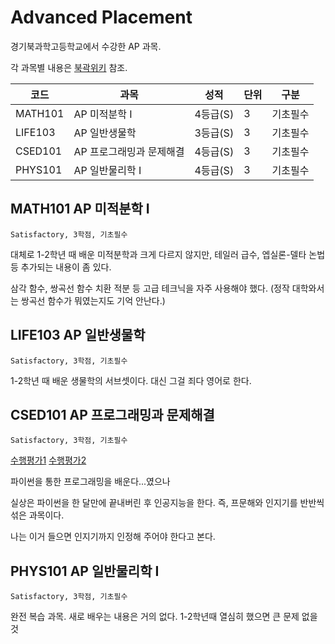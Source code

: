 # Advanced Placement
경기북과학고등학교에서 수강한 AP 과목.

각 과목별 내용은 [북곽위키](https://gbs.wiki/w/Advanced%20Placement) 참조.

| 코드 | 과목 | 성적 | 단위 | 구분 |
| --- | --- | --- | --- | --- |
| MATH101 | AP 미적분학 I | 4등급(S) | 3 | 기초필수 |
| LIFE103 | AP 일반생물학 | 3등급(S) | 3 | 기초필수 |
| CSED101 | AP 프로그래밍과 문제해결 | 4등급(S) | 3 | 기초필수 |
| PHYS101 | AP 일반물리학 I | 4등급(S) | 3 | 기초필수 |

## MATH101 AP 미적분학 I
`Satisfactory, 3학점, 기초필수`

대체로 1-2학년 때 배운 미적분학과 크게 다르지 않지만, 테일러 급수, 엡실론-델타 논법 등 추가되는 내용이 좀 있다.

삼각 함수, 쌍곡선 함수 치환 적분 등 고급 테크닉을 자주 사용해야 했다. (정작 대학와서는 쌍곡선 함수가 뭐였는지도 기억 안난다.)

## LIFE103 AP 일반생물학
`Satisfactory, 3학점, 기초필수`

1-2학년 때 배운 생물학의 서브셋이다. 대신 그걸 죄다 영어로 한다.

## CSED101 AP 프로그래밍과 문제해결
`Satisfactory, 3학점, 기초필수`

[수행평가1](https://github.com/zlfn/laptop-estimation) [수행평가2](https://github.com/zlfn/boj2cf)

파이썬을 통한 프로그래밍을 배운다...였으나

실상은 파이썬을 한 달만에 끝내버린 후 인공지능을 한다. 즉, 프문해와 인지기를 반반씩 섞은 과목이다.

나는 이거 들으면 인지기까지 인정해 주어야 한다고 본다.

## PHYS101 AP 일반물리학 I
`Satisfactory, 3학점, 기초필수`

완전 복습 과목. 새로 배우는 내용은 거의 없다. 1-2학년때 열심히 했으면 큰 문제 없을 것


